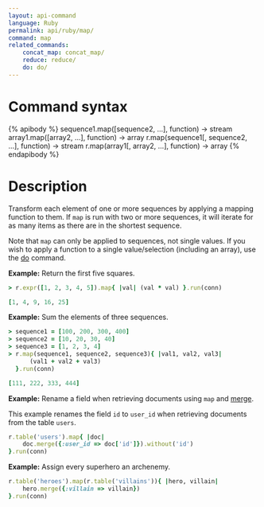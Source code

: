 ```yaml
---
layout: api-command
language: Ruby
permalink: api/ruby/map/
command: map
related_commands:
    concat_map: concat_map/
    reduce: reduce/
    do: do/
---
```


# Command syntax #

{% apibody %}
sequence1.map([sequence2, ...], function) &rarr; stream
array1.map([array2, ...], function) &rarr; array
r.map(sequence1[, sequence2, ...], function) &rarr; stream
r.map(array1[, array2, ...], function) &rarr; array
{% endapibody %}

# Description #

Transform each element of one or more sequences by applying a mapping function to them. If `map` is run with two or more sequences, it will iterate for as many items as there are in the shortest sequence.

Note that `map` can only be applied to sequences, not single values. If you wish to apply a function to a single value/selection (including an array), use the [do](/api/ruby/do) command.

__Example:__ Return the first five squares.

```rb
> r.expr([1, 2, 3, 4, 5]).map{ |val| (val * val) }.run(conn)

[1, 4, 9, 16, 25]
```

__Example:__ Sum the elements of three sequences.

```rb
> sequence1 = [100, 200, 300, 400]
> sequence2 = [10, 20, 30, 40]
> sequence3 = [1, 2, 3, 4]
> r.map(sequence1, sequence2, sequence3){ |val1, val2, val3|
      (val1 + val2 + val3)
  }.run(conn)

[111, 222, 333, 444]
```

__Example:__ Rename a field when retrieving documents using `map` and [merge](/api/ruby/merge/).

This example renames the field `id` to `user_id` when retrieving documents from the table `users`.

```rb
r.table('users').map{ |doc|
    doc.merge({:user_id => doc['id']}).without('id')
}.run(conn)
```

__Example:__ Assign every superhero an archenemy.

```rb
r.table('heroes').map(r.table('villains')){ |hero, villain|
    hero.merge({:villain => villain})
}.run(conn)
```
